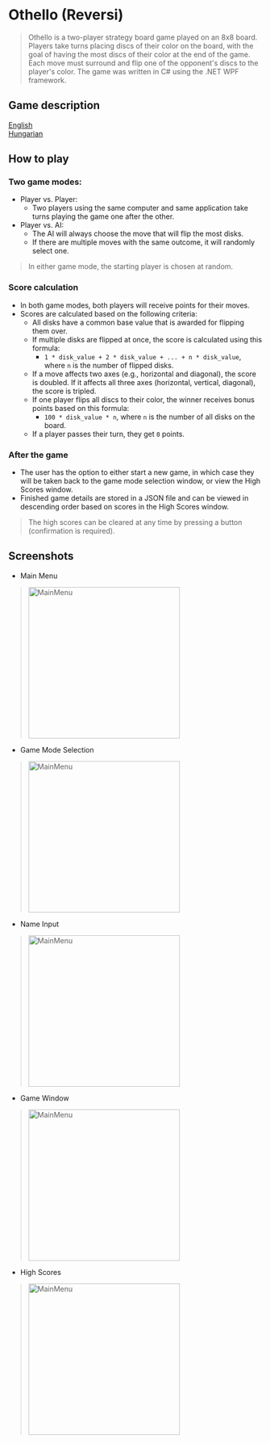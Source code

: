 # Othello (Reversi)

> Othello is a two-player strategy board game played on an 8x8 board. Players take turns placing discs of their color on the board, with the goal of having the most discs of their color at the end of the game. Each move must surround and flip one of the opponent's discs to the player's color. The game was written in C# using the .NET WPF framework.

## Game description
[English](https://en.wikipedia.org/wiki/Reversi) \
[Hungarian](https://hu.wikipedia.org/wiki/Fon%C3%A1kol%C3%B3s)

## How to play

### Two game modes:

- Player vs. Player:
  - Two players using the same computer and same application take turns playing the game one after the other.
- Player vs. AI:
  - The AI will always choose the move that will flip the most disks.
  - If there are multiple moves with the same outcome, it will randomly select one.

> In either game mode, the starting player is chosen at random.

### Score calculation

- In both game modes, both players will receive points for their moves.
- Scores are calculated based on the following criteria:
  - All disks have a common base value that is awarded for flipping them over.
  - If multiple disks are flipped at once, the score is calculated using this formula:
    - `1 * disk_value + 2 * disk_value + ... + n * disk_value`, where `n` is the number of flipped disks.
  - If a move affects two axes (e.g., horizontal and diagonal), the score is doubled. If it affects all three axes (horizontal, vertical, diagonal), the score is tripled.
  - If one player flips all discs to their color, the winner receives bonus points based on this formula:
    - `100 * disk_value * n`, where `n` is the number of all disks on the board.
  - If a player passes their turn, they get `0` points.

### After the game
- The user has the option to either start a new game, in which case they will be taken back to the game mode selection window, or view the High Scores window.
- Finished game details are stored in a JSON file and can be viewed in descending order based on scores in the High Scores window.
> The high scores can be cleared at any time by pressing a button (confirmation is required).

## Screenshots
- Main Menu 
> <img src="https://i.imgur.com/UxbgKFQ.jpg" alt="MainMenu" width="300"/>
- Game Mode Selection
> <img src="https://i.imgur.com/JlNOBd2.jpg" alt="MainMenu" width="300"/>
- Name Input
> <img src="https://i.imgur.com/P5h83JV.jpg" alt="MainMenu" width="300"/>
- Game Window
> <img src="https://i.imgur.com/OVE60R7.jpg" alt="MainMenu" width="300"/>
- High Scores
> <img src="https://i.imgur.com/gw5mp0z.jpg" alt="MainMenu" width="300"/>
